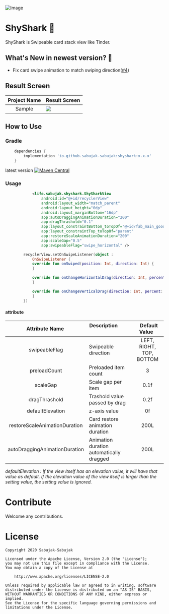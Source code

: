 ![Image](/pic/shyshark_banner.png)
# ShyShark 🦈
ShyShark is Swipeable card stack view like Tinder.


## What's New in newest version? :tada:
- Fix card swipe animation to match swiping direction([#4](https://github.com/sabujak-sabujak/ShyShark/issues/4))

## Result Screen

| Project Name | Result Screen   |
|:---------:|---|
| Sample  |  <img src="/pic/sample.gif"> |

## How to Use

### Gradle

```groovy
    dependencies {
        implementation 'io.github.sabujak-sabujak:shyshark:x.x.x'
    }
```
latest version [![Maven Central](https://img.shields.io/maven-central/v/io.github.sabujak-sabujak/shyshark)](https://search.maven.org/artifact/io.github.sabujak-sabujak/shyshark)
### Usage
```xml
            <life.sabujak.shyshark.ShySharkView
                android:id="@+id/recyclerView"
                android:layout_width="match_parent"
                android:layout_height="0dp"
                android:layout_marginBottom="16dp"
                app:autoDraggingAnimationDuration="200"
                app:dragThrashold="0.1"
                app:layout_constraintBottom_toTopOf="@+id/fab_main_good"
                app:layout_constraintTop_toTopOf="parent"
                app:restoreScaleAnimationDuration="200"
                app:scaleGap="0.5"
                app:swipeableFlag="swipe_horizontal" />
```

```kotlin
        recyclerView.setOnSwipeListener(object :
            OnSwipeListener {
            override fun onSwiped(position: Int, direction: Int) {
            }

            override fun onChangeHorizontalDrag(direction: Int, percent: Float) {
            }

            override fun onChangeVerticalDrag(direction: Int, percent: Float) {
            }
        })
```

#### attribute

|      Attribute Name        | Description                               |       Default Value      |
|:--------------------------:|-------------------------------------------|:------------------------:|
|       swipeableFlag        | Swipeable direction                       | LEFT, RIGHT, TOP, BOTTOM |
|        preloadCount        | Preloaded item count                      |             3            |
|          scaleGap          | Scale gap per item                        |            0.1f          |
|        dragThrashold       | Trashold value passed by drag             |            0.2f          |
|       defaultElevation     | z-axis value                              |             0f           |
|     restoreScaleAnimationDuration    | Card restore animation duration |            200L          |
|     autoDraggingAnimationDuration    | Animation duration automatically dragged |   200L          |

*defaultElevation : If the view itself has an elevation value, it will have that value as default.
If the elevation value of the view itself is larger than the setting value, the setting value is ignored.*

# Contribute
Welcome any contributions.

# License

    Copyright 2020 Sabujak-Sabujak

    Licensed under the Apache License, Version 2.0 (the "License");
    you may not use this file except in compliance with the License.
    You may obtain a copy of the License at

        http://www.apache.org/licenses/LICENSE-2.0

    Unless required by applicable law or agreed to in writing, software
    distributed under the License is distributed on an "AS IS" BASIS,
    WITHOUT WARRANTIES OR CONDITIONS OF ANY KIND, either express or implied.
    See the License for the specific language governing permissions and
    limitations under the License.
